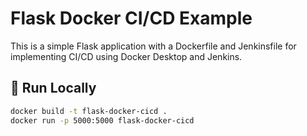 # Flask Docker CI/CD Example

This is a simple Flask application with a Dockerfile and Jenkinsfile for implementing CI/CD using Docker Desktop and Jenkins.

## 🚀 Run Locally

```bash
docker build -t flask-docker-cicd .
docker run -p 5000:5000 flask-docker-cicd